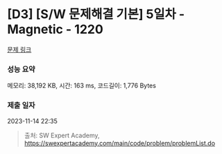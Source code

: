# [D3] [S/W 문제해결 기본] 5일차 - Magnetic - 1220 

[문제 링크](https://swexpertacademy.com/main/code/problem/problemDetail.do?contestProbId=AV14hwZqABsCFAYD) 

### 성능 요약

메모리: 38,192 KB, 시간: 163 ms, 코드길이: 1,776 Bytes

### 제출 일자

2023-11-14 22:35



> 출처: SW Expert Academy, https://swexpertacademy.com/main/code/problem/problemList.do